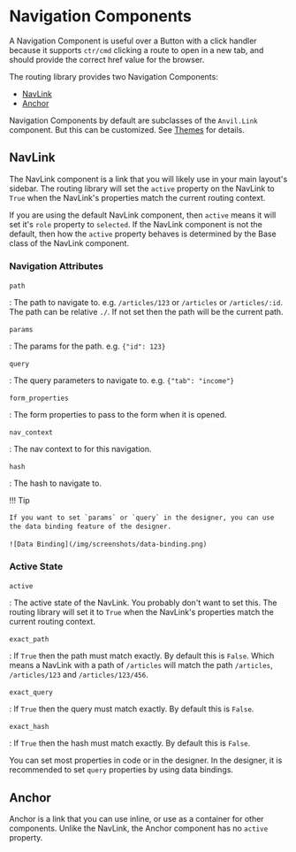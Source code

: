 # Navigation Components

A Navigation Component is useful over a Button with a click handler because it supports `ctr/cmd` clicking a route to open in a new tab, and should provide the correct href value for the browser.

The routing library provides two Navigation Components:

-   [NavLink](#navlink)
-   [Anchor](#anchor)

Navigation Components by default are subclasses of the `Anvil.Link` component. But this can be customized. See [Themes](/theme) for details.

## NavLink

The NavLink component is a link that you will likely use in your main layout's sidebar. The routing library will set the `active` property on the NavLink to `True` when the NavLink's properties match the current routing context.

If you are using the default NavLink component, then `active` means it will set it's `role` property to `selected`. If the NavLink component is not the default, then how the `active` property behaves is determined by the Base class of the NavLink component.

### Navigation Attributes

`path`

: The path to navigate to. e.g. `/articles/123` or `/articles` or `/articles/:id`. The path can be relative `./`. If not set then the path will be the current path.

`params`

: The params for the path. e.g. `{"id": 123}`

`query`

: The query parameters to navigate to. e.g. `{"tab": "income"}`

`form_properties`

: The form properties to pass to the form when it is opened.

`nav_context`

: The nav context to for this navigation.

`hash`

: The hash to navigate to.

!!! Tip

    If you want to set `params` or `query` in the designer, you can use the data binding feature of the designer.

    ![Data Binding](/img/screenshots/data-binding.png)

### Active State

`active`

: The active state of the NavLink. You probably don't want to set this. The routing library will set it to `True` when the NavLink's properties match the current routing context.

`exact_path`

: If `True` then the path must match exactly. By default this is `False`. Which means a NavLink with a path of `/articles` will match the path `/articles`, `/articles/123` and `/articles/123/456`.

`exact_query`

: If `True` then the query must match exactly. By default this is `False`.

`exact_hash`

: If `True` then the hash must match exactly. By default this is `False`.

You can set most properties in code or in the designer. In the designer, it is recommended to set `query` properties by using data bindings.

## Anchor

Anchor is a link that you can use inline, or use as a container for other components. Unlike the NavLink, the Anchor component has no `active` property.
